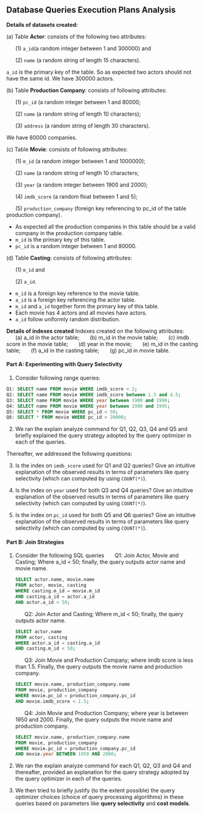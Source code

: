 ## Database Queries Execution Plans Analysis

**Details of datasets created:**

(a) Table **Actor**: consists of the following two attributes:

&nbsp;&nbsp;&nbsp;&nbsp;&nbsp;&nbsp;(1) `a_id`(a random integer between 1 and 300000) and

&nbsp;&nbsp;&nbsp;&nbsp;&nbsp;&nbsp;(2) `name` (a random string of length 15 characters).

`a_id` is the primary key of the table. So as expected two actors should not have the same id. We have 300000 actors.

(b) Table **Production Company**: consists of following attributes:

&nbsp;&nbsp;&nbsp;&nbsp;&nbsp;&nbsp;(1) `pc_id` (a random integer between 1 and 80000;

&nbsp;&nbsp;&nbsp;&nbsp;&nbsp;&nbsp;(2) `name` (a random string of length 10 characters);

&nbsp;&nbsp;&nbsp;&nbsp;&nbsp;&nbsp;(3) `address` (a random string of length 30 characters).

We have 80000 companies.

(c) Table **Movie**: consists of following attributes:

&nbsp;&nbsp;&nbsp;&nbsp;&nbsp;&nbsp;(1) `m_id` (a random integer between 1 and 1000000);

&nbsp;&nbsp;&nbsp;&nbsp;&nbsp;&nbsp;(2) `name` (a random string of length 10 characters;

&nbsp;&nbsp;&nbsp;&nbsp;&nbsp;&nbsp;(3) `year` (a random integer between 1900 and 2000);

&nbsp;&nbsp;&nbsp;&nbsp;&nbsp;&nbsp;(4) `imdb_score` (a random float between 1 and 5);

&nbsp;&nbsp;&nbsp;&nbsp;&nbsp;&nbsp;(5) `production_company` (foreign key referencing to pc_id of the table production company).

- As expected all the production companies in this table should be a valid company in the production company table.
- `m_id` is the primary key of this table.
- `pc_id` is a random integer between 1 and 80000.

(d) Table **Casting**: consists of following attributes:

&nbsp;&nbsp;&nbsp;&nbsp;&nbsp;&nbsp;(1) `m_id` and

&nbsp;&nbsp;&nbsp;&nbsp;&nbsp;&nbsp;(2) `a_id`.

- `m_id` is a foreign key reference to the movie table.
- `a_id` is a foreign key referencing the actor table.
- `m_id` and `a_id` together form the primary key of this table.
- Each movie has 4 actors and all movies have actors.
- `a_id` follow uniformly random distribution.

**Details of indexes created**
Indexes created on the following attributes:
&nbsp;&nbsp;&nbsp;&nbsp;&nbsp;&nbsp;(a) a_id in the actor table;
&nbsp;&nbsp;&nbsp;&nbsp;&nbsp;&nbsp;(b) m_id in the movie table;
&nbsp;&nbsp;&nbsp;&nbsp;&nbsp;&nbsp;(c) imdb score in the movie table;
&nbsp;&nbsp;&nbsp;&nbsp;&nbsp;&nbsp;(d) year in the movie;
&nbsp;&nbsp;&nbsp;&nbsp;&nbsp;&nbsp;(e) m_id in the casting table;
&nbsp;&nbsp;&nbsp;&nbsp;&nbsp;&nbsp;(f) a_id in the casting table;
&nbsp;&nbsp;&nbsp;&nbsp;&nbsp;&nbsp;(g) pc_id in movie table.

#### Part A: Experimenting with Query Selectivity

1. Consider following range queries:

```SQL
Q1: SELECT name FROM movie WHERE imdb_score < 2;
Q2: SELECT name FROM movie WHERE imdb_score between 1.5 and 4.5;
Q3: SELECT name FROM movie WHERE year between 1900 and 1990;
Q4: SELECT name FROM movie WHERE year between 1990 and 1995;
Q5: SELECT * FROM movie WHERE pc_id < 50;
Q6: SELECT * FROM movie WHERE pc_id > 20000;
```

2. We ran the explain analyze command for Q1, Q2, Q3, Q4 and Q5 and briefly explained the query strategy adopted by the query optimizer in each of the queries.

Thereafter, we addressed the following questions:

3. Is the index on `imdb_score` used for Q1 and Q2 queries? Give an intuitive explanation of the observed results in terms of parameters like query selectivity (which can computed by using `COUNT(*)`).

4. Is the index on `year` used for both Q3 and Q4 queries? Give an intuitive explanation of the observed results in terms of parameters like query selectivity (which can computed by using `COUNT(*)`).

5. Is the index on `pc_id` used for both Q5 and Q6 queries? Give an intuitive explanation of the observed results in terms of parameters like query selectivity (which can computed by using `COUNT(*)`).

#### Part B: Join Strategies

1. Consider the following SQL queries
   &nbsp;&nbsp;&nbsp;&nbsp;&nbsp;&nbsp;Q1: Join Actor, Movie and Casting; Where a_id < 50; finally, the query outputs actor name and movie name.

   ```SQL
   SELECT actor.name, movie.name
   FROM actor, movie, casting
   WHERE casting.m_id = movie.m_id
   AND casting.a_id = actor.a_id
   AND actor.a_id < 50;
   ```

   &nbsp;&nbsp;&nbsp;&nbsp;&nbsp;&nbsp;Q2: Join Actor and Casting; Where m_id < 50; finally, the query outputs actor name.

   ```SQL
   SELECT actor.name
   FROM actor, casting
   WHERE actor.a_id = casting.a_id
   AND casting.m_id < 50;
   ```

   &nbsp;&nbsp;&nbsp;&nbsp;&nbsp;&nbsp;Q3: Join Movie and Production Company; where imdb score is less than 1.5. Finally, the query outputs the movie name and production company.

   ```SQL
   SELECT movie.name, production_company.name
   FROM movie, production_company
   WHERE movie.pc_id = production_company.pc_id
   AND movie.imdb_score < 1.5;
   ```

   &nbsp;&nbsp;&nbsp;&nbsp;&nbsp;&nbsp;Q4: Join Movie and Production Company; where year is between 1950 and 2000. Finally, the query outputs the movie name and production company.

   ```SQL
   SELECT movie.name, production_company.name
   FROM movie, production_company
   WHERE movie.pc_id = production_company.pc_id
   AND movie.year BETWEEN 1950 AND 2000;
   ```

2. We ran the explain analyze command for each Q1, Q2, Q3 and Q4 and thereafter, provided an explanation for the query strategy adopted by the query optimizer in each of the queries.

3. We then tried to briefly justify (to the extent possible) the query optimizer choices (choice of query processing algorithms) in these queries based on parameters like **query selectivity** and **cost models**.
